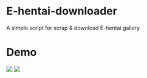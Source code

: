 # E-hentai-downloader
A simple script for scrap & download E-hentai gallery.
# Demo 
![](./Demo/Demo_1)
![](./Demo/Demo_2)
